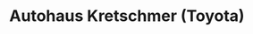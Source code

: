 ---
title: "Autohaus Kretschmer (Toyota)"
url: /bruehl/autohaus-kretschmer-toyota/
shop: Autohaus
---